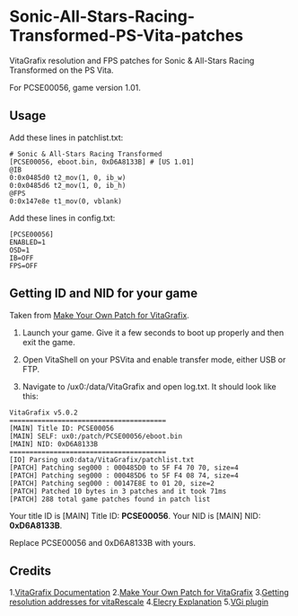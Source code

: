 # Sonic-All-Stars-Racing-Transformed-PS-Vita-patches
VitaGrafix resolution and FPS patches for Sonic &amp; All-Stars Racing Transformed on the PS Vita.

For PCSE00056, game version 1.01.

## Usage

Add these lines in patchlist.txt:
```
# Sonic & All-Stars Racing Transformed
[PCSE00056, eboot.bin, 0xD6A8133B] # [US 1.01]
@IB
0:0x0485d0 t2_mov(1, 0, ib_w)
0:0x0485d6 t2_mov(1, 0, ib_h)
@FPS
0:0x147e8e t1_mov(0, vblank)
```

Add these lines in config.txt:
```
[PCSE00056]
ENABLED=1
OSD=1
IB=OFF
FPS=OFF
```

## Getting ID and NID for your game
Taken from [Make Your Own Patch for VitaGrafix](https://wp.yuki.pet/make-your-own-patch-for-vitagrafix/).

1. Launch your game. Give it a few seconds to boot up properly and then exit the game. 

1. Open VitaShell on your PSVita and enable transfer mode, either USB or FTP.

1. Navigate to /ux0:/data/VitaGrafix and open log.txt. It should look like this:

```
VitaGrafix v5.0.2
=======================================
[MAIN] Title ID: PCSE00056
[MAIN] SELF: ux0:/patch/PCSE00056/eboot.bin
[MAIN] NID: 0xD6A8133B
=======================================
[IO] Parsing ux0:data/VitaGrafix/patchlist.txt
[PATCH] Patching seg000 : 000485D0 to 5F F4 70 70, size=4
[PATCH] Patching seg000 : 000485D6 to 5F F4 08 74, size=4
[PATCH] Patching seg000 : 00147E8E to 01 20, size=2
[PATCH] Patched 10 bytes in 3 patches and it took 71ms
[PATCH] 288 total game patches found in patch list
```

Your title ID is [MAIN] Title ID: **PCSE00056**.
Your NID is [MAIN] NID: **0xD6A8133B**.

Replace PCSE00056 and 0xD6A8133B with yours.

## Credits

1.[VitaGrafix Documentation](https://github.com/Electry/VitaGrafix/wiki/The-VG-Language%E2%84%A2) 
2.[Make Your Own Patch for VitaGrafix](https://wp.yuki.pet/make-your-own-patch-for-vitagrafix/) 
3.[Getting resolution addresses for vitaRescale](https://wololo.net/talk/viewtopic.php?t=48713) 
4.[Elecry Explanation](https://github.com/Electry/VitaGrafix/issues/112) 
5.[VGi plugin](https://github.com/Electry/VGi) 
